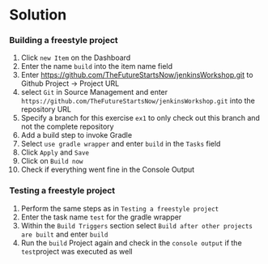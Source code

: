 # Solution
### Building a freestyle project
1. Click `new Item` on the Dashboard
2. Enter the name `build` into the item name field
3. Enter https://github.com/TheFutureStartsNow/jenkinsWorkshop.git to Github Project -> Project URL
4. select `Git` in Source Management and enter `https://github.com/TheFutureStartsNow/jenkinsWorkshop.git` into the 
repository URL
5. Specify a branch for this exercise `ex1` to only check out this branch and not the complete repository
6. Add a build step to invoke Gradle
7. Select `use gradle wrapper` and enter `build` in the `Tasks` field
8. Click `Apply` and `Save`
9. Click on `Build now`
10. Check if everything went fine in the Console Output

### Testing a freestyle project
1. Perform the same steps as in `Testing a freestyle project`
2. Enter the task name `test` for the gradle wrapper
3. Within the `Build Triggers` section select `Build after other projects are built` and enter `build`
4. Run the `build` Project again and check in the `console output` if the `test`project was executed as well
